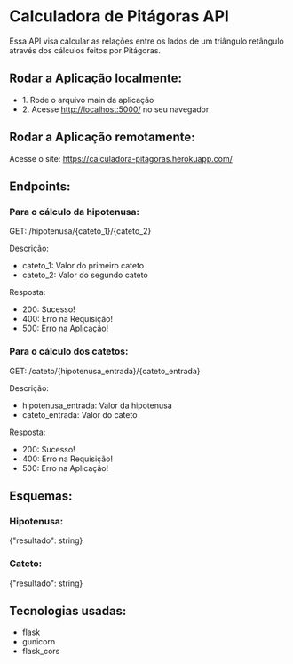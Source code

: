 # Calculadora de Pitágoras API

<p>Essa API visa calcular as relações entre os lados de um triângulo retângulo 
através dos cálculos feitos por Pitágoras.</p>

## Rodar a Aplicação localmente:
<ul>
  <li>1. Rode o arquivo main da aplicação</li>
  <li>2. Acesse <a href="http://localhost:5000/">http://localhost:5000/</a> no seu navegador</li>
</ul>

## Rodar a Aplicação remotamente:
<p>Acesse o site: <a href="https://calculadora-pitagoras.herokuapp.com/">https://calculadora-pitagoras.herokuapp.com/</a></p>

## Endpoints:
### Para o cálculo da hipotenusa:
<p>GET: /hipotenusa/{cateto_1}/{cateto_2}</p>
<p>Descrição:</p>
<ul>
  <li>cateto_1: Valor do primeiro cateto</li>
  <li>cateto_2: Valor do segundo cateto</li>
</ul>

<p>Resposta:</p>
<ul>
  <li>200: Sucesso!</li>
  <li>400: Erro na Requisição!</li>
  <li>500: Erro na Aplicação!</li>
</ul>

### Para o cálculo dos catetos:
<p>GET: /cateto/{hipotenusa_entrada}/{cateto_entrada}</p>
<p>Descrição:</p>
<ul>
  <li>hipotenusa_entrada: Valor da hipotenusa</li>
  <li>cateto_entrada: Valor do cateto</li>
</ul>

<p>Resposta:</p>
<ul>
  <li>200: Sucesso!</li>
  <li>400: Erro na Requisição!</li>
  <li>500: Erro na Aplicação!</li>
</ul>

## Esquemas:
### Hipotenusa:
{"resultado": string}
### Cateto:
{"resultado": string}

## Tecnologias usadas:
<ul>
  <li>flask</li>
  <li>gunicorn</li>
  <li>flask_cors</li>
</ul>